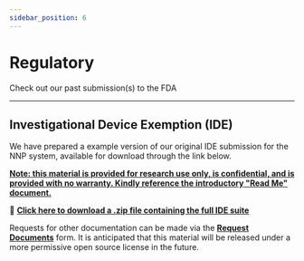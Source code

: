 ```yaml
---
sidebar_position: 6
---
```


# Regulatory

Check out our past submission(s) to the FDA

---

## Investigational Device Exemption (IDE)

We have prepared a example version of our original IDE submission for the NNP system, available for download through the link below.

**<ins>Note: this material is provided for research use only, is confidential, and is provided with no warranty. Kindly reference the introductory "Read Me" document.</ins>**
<p></p>

:file_folder: **[Click here to download a .zip file containing the full IDE suite](../static/NNP_IDE_OS.zip)**

Requests for other documentation can be made via the **[Request Documents](https://cosmiic.atlassian.net/servicedesk/customer/portal/1/group/1/create/19)** form. It is anticipated that this material will be released under a more permissive open source license in the future.

